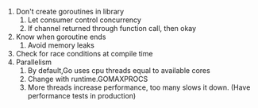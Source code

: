1. Don't create goroutines in library
    1. Let consumer control concurrency
    2. If channel returned through function call, then okay
2. Know when goroutine ends
    1. Avoid memory leaks
3. Check for race conditions at compile time
4. Parallelism
    1. By default,Go uses cpu threads equal to available cores
    2. Change with runtime.GOMAXPROCS
    3. More threads increase performance, too many slows it down. (Have performance tests in production)
